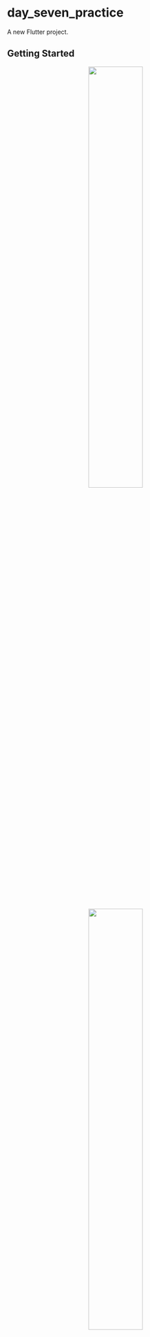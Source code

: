 # day_seven_practice

A new Flutter project.

## Getting Started
<p align="center">
<img src="https://user-images.githubusercontent.com/110832080/205119142-c5dcdd2f-deed-4b6b-a859-c4a867722971.png" width=50% height=50%>
<img src="https://user-images.githubusercontent.com/110832080/205119690-f6ce2589-3a04-4361-861a-1400d4df454e.png" width=50% height=50%>
<img src="https://user-images.githubusercontent.com/110832080/205119872-02afbd7c-4a1f-4ed4-a317-a4e8978e791b.png" width=50% height=50%>
</p>
